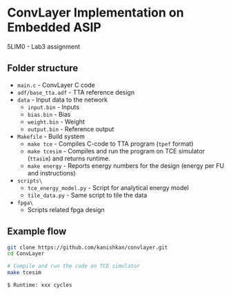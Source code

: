 # ConvLayer Implementation on Embedded ASIP
5LIM0 - Lab3 assignment

## Folder structure
* `main.c` - ConvLayer C code
* `adf/base_tta.adf` - TTA reference design
* `data` - Input data to the network
    * `input.bin` - Inputs
    * `bias.bin` - Bias
    * `weight.bin` - Weight
    * `output.bin` - Reference output
* `Makefile` - Build system
    * `make tce` - Compiles C-code to TTA program (`tpef` format)
    * `make tcesim` - Compiles and run the program on TCE simulator (`ttasim`) and returns runtime.
    * `make energy` - Reports energy numbers for the design (energy per FU and instructions)
* `scripts\`
    * `tce_energy_model.py` - Script for analytical energy model
    * `tile_data.py` - Same script to tile the data
* `fpga\`
    * Scripts related fpga design

## Example flow

```bash
git clone https://github.com/kanishkan/convlayer.git
cd ConvLayer

# Compile and run the code on TCE simulator
make tcesim

$ Runtime: xxx cycles
```

